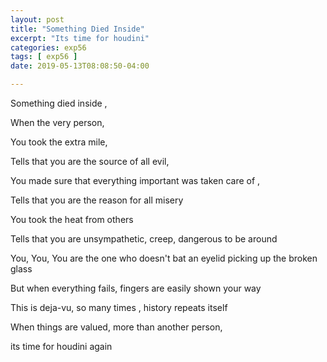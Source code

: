 ```yaml
---
layout: post
title: "Something Died Inside"
excerpt: "Its time for houdini"
categories: exp56
tags: [ exp56 ]
date: 2019-05-13T08:08:50-04:00

---
```



Something died inside ,

When the very person,

You took the extra mile,

Tells that you are the source of all evil,

You made sure that everything important was taken care of ,

Tells that you are the reason for all misery

You took the heat from others

Tells that you are unsympathetic, creep, dangerous to be around

You, You, You are the one who doesn't bat an eyelid picking up the broken glass

But when everything fails, fingers are easily shown your way

This is deja-vu, so many times , history repeats itself

When things are valued, more than another person,

its time for houdini again
